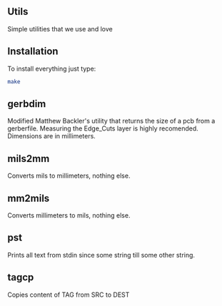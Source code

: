 Utils
-----

Simple utilities that we use and love


Installation
------------

To install everything just type:


```sh
make
```


gerbdim
-------

Modified Matthew Backler's utility that returns the size of a pcb from a gerberfile.
Measuring the Edge_Cuts layer is highly recomended.
Dimensions are in millimeters.


mils2mm
-------

Converts mils to millimeters, nothing else.


mm2mils
-------

Converts millimeters to mils, nothing else.


pst
---

Prints all text from stdin since some string till some other string.

tagcp
-----

Copies content of TAG from SRC to DEST
